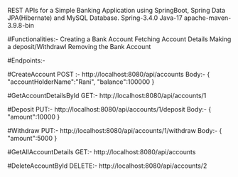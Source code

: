 REST APIs for a Simple Banking Application using SpringBoot, Spring Data JPA(Hibernate) and MySQL Database.
Spring-3.4.0
Java-17
apache-maven-3.9.8-bin

#Functionalities:-
Creating a Bank Account
Fetching Account Details
Making a deposit/Withdrawl
Removing the Bank Account

#Endpoints:-

#CreateAccount 
POST :- http://localhost:8080/api/accounts
        Body:-
				{
				"accountHolderName":"Rani",
				"balance":100000
				}

#GetAccountDetailsById
GET:- http://localhost:8080/api/accounts/1

#Deposit
PUT:- http://localhost:8080/api/accounts/1/deposit
     Body:-
     	{
		"amount":10000
		}
		
#Withdraw
PUT:- http://localhost:8080/api/accounts/1/withdraw
		Body:-
     	{
		"amount":5000
		}

#GetAllAccountDetails
GET:- http://localhost:8080/api/accounts

#DeleteAccountById
DELETE:- http://localhost:8080/api/accounts/2
